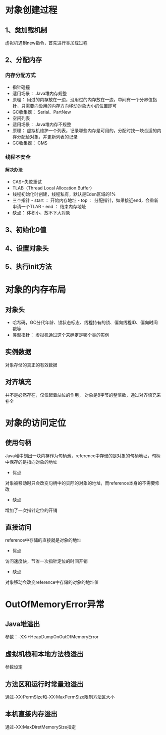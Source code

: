 #  对象创建过程

## 1、类加载机制

 虚拟机遇到new指令，首先进行类加载过程 

## 2、分配内存 

### 内存分配方式

-  指针碰撞 
  - 适用场景： Java堆内存规整 
  - 原理： 用过的内存放在一边，没用过的内存放在一边，中间有一个分界值指针，只需要向没用的内存方向移动对象大小的位置即可 
  - GC收集器： Serial、PartNew 
-  空闲列表
  -  适用场景： Java堆内存不规整 
  -  原理： 虚拟机维护一个列表，记录哪些内存是可用的，分配时找一块合适的内存分配给对象，并更新列表的记录 
  - GC收集器： CMS 

### 线程不安全

#### 解决办法

-  CAS+失败重试 
-  TLAB（Thread Local Allocation Buffer） 
  -  线程初始化时创建，线程私有，默认是Eden区域的1% 
  -  三个指针
    -  start ： 开始内存地址 
    -  top ： 分配指针，如果接近end，会重新申请一个TLAB 
    -  end ： 结束内存地址 
  -  缺点： 体积小，放不下大对象 

##  3、初始化0值 

##  4、设置对象头 

##  5、执行init方法 



#  对象的内存布局 

##  对象头 

-  哈希码，GC分代年龄、锁状态标志、线程持有的锁、偏向线程ID、偏向时间戳等 
-  类型指针： 虚拟机通过这个来确定是哪个类的实例

##  实例数据 

 对象存储的真正的有效数据 

##  对齐填充 

 并不是必然存在，仅仅起着站位的作用， 对象是8字节的整倍数，通过对齐填充来补全 



#  对象的访问定位 

##  使用句柄 

 Java堆中划出一块内存作为句柄池，reference中存储的是对象的句柄地址，句柄中保存的是指向对象的地址 

-  优点 

 对象被移动时只会改变句柄中的实际的对象的地址，而reference本身的不需要修改 

-  缺点 

 增加了一次指针定位的开销 

##  直接访问 

 reference中存储的直接就是对象的地址 

-  优点 

 访问速度快，节省一次指针定位的时间开销  

-  缺点 

  对象移动会改变reference中存储的对象的地址值 



#  OutOfMemoryError异常 

##  Java堆溢出 

 参数：-XX:+HeapDumpOnOutOfMemoryError 

##  虚拟机栈和本地方法栈溢出 

 参数设定 

##  方法区和运行时常量池溢出 

 通过-XX:PermSIze和-XX:MaxPermSize限制方法区大小 

##  本机直接内存溢出 

 通过-XX:MaxDiretMemorySize指定 
